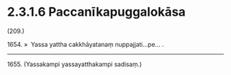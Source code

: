 

# 2.3.1.6 Paccanīkapuggalokāsa





(209.)

1654\. »  Yassa yattha cakkhāyatanaṃ nuppajjati…pe… .

---

1655\. (Yassakampi yassayatthakampi sadisaṃ.)






